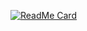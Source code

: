 [![ReadMe Card](https://github-readme-stats.vercel.app/api?username=kubawolanin)](https://github.com/kubawolanin)
